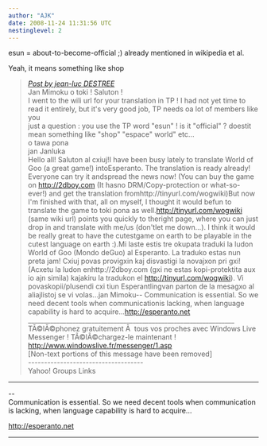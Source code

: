 ```yaml
---
author: "AJK"
date: 2008-11-24 11:31:56 UTC
nestinglevel: 2
---
```

esun = about-to-become-official ;) already mentioned in wikipedia et al.  
  
Yeah, it means something like shop  

> [_Post by jean-luc DESTREE_](/MvD9Yi7r/world-of-goo-translation#post2)  
> Jan Mimoku o toki ! Saluton !  
> I went to the wili url for your translation in TP ! I had not yet time to read it entirely, but it's very good job, TP needs oa lot of members like you  
> just a question : you use the TP word "esun" ! is it "official" ? doestit mean something like "shop" "espace" world" etc...  
> o tawa pona  
> jan Janluka  
> Hello all! Saluton al cxiuj!I have been busy lately to translate World of Goo (a great game!) intoEsperanto. The translation is ready already! Everyone can try it andspread the news now! (You can buy the game on http://2dboy.com (It hasno DRM/Copy-protection or what-so-ever!) and get the translation fromhttp://tinyurl.com/wogwiki)But now I'm finished with that, all on myself, I thought it would befun to translate the game to toki pona as well.http://tinyurl.com/wogwiki (same wiki url) points you quickly to theright page, where you can just drop in and translate with me/us (don'tlet me down...). I think it would be really great to have the cutestgame on earth to be playable in the cutest language on earth :).Mi laste estis tre okupata traduki la ludon World of Goo (Mondo deGuo) al Esperanto. La traduko estas nun preta jam! Cxiuj povas provigxin kaj disvastigi la novajxon pri gxi! (Acxetu la ludon enhttp://2dboy.com (gxi ne estas kopi-protektita aux io ajn simila) kajakiru la tradukon el http://tinyurl.com/wogwiki). Vi povaskopii/plusendi cxi tiun Esperantlingvan parton de la mesagxo al aliajlistoj se vi volas...jan Mimoku-- Communication is essential. So we need decent tools when communicationis lacking, when language capability is hard to acquire...http://esperanto.net  
> \_\_\_\_\_\_\_\_\_\_\_\_\_\_\_\_\_\_\_\_\_\_\_\_\_\_\_\_\_\_\_\_\_\_\_\_\_\_\_\_\_\_\_\_\_\_\_\_\_\_\_\_\_\_\_\_\_\_\_\_\_\_\_\_\_  
> TÃ©lÃ©phonez gratuitement Ã  tous vos proches avec Windows Live Messenger ! TÃ©lÃ©chargez-le maintenant !  
> http://www.windowslive.fr/messenger/1.asp  
> \[Non-text portions of this message have been removed\]  
> \------------------------------------  
> Yahoo! Groups Links  
> 

***

\--  
Communication is essential. So we need decent tools when communication  
is lacking, when language capability is hard to acquire...  
  
http://esperanto.net  


***